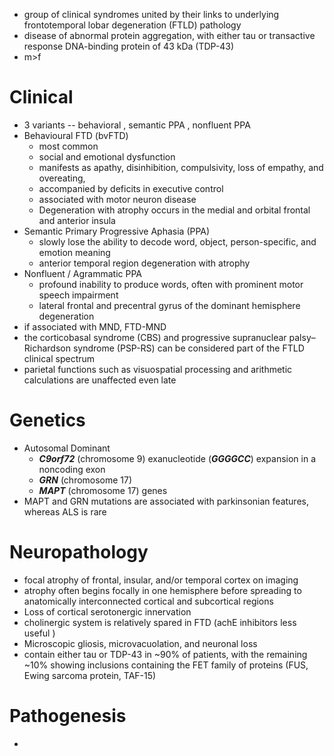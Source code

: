 - group of clinical syndromes united by their links to underlying frontotemporal lobar degeneration (FTLD) pathology 
- disease of abnormal protein aggregation, with either tau or transactive response DNA-binding protein of 43 kDa (TDP-43) 
- m>f 
# Clinical 
- 3 variants -- behavioral , semantic PPA , nonfluent PPA 
- Behavioural FTD (bvFTD)
	- most common 
	- social and emotional dysfunction 
	- manifests as apathy, disinhibition, compulsivity, loss of empathy, and overeating, 
	- accompanied by deficits in executive control 
	- associated with motor neuron disease 
	- Degeneration with atrophy occurs in the medial and orbital frontal and anterior insula 
- Semantic Primary Progressive Aphasia (PPA)
	- slowly lose the ability to decode word, object, person-specific, and emotion meaning 
	- anterior temporal region degeneration with atrophy 
- Nonfluent / Agrammatic PPA 
	- profound inability to produce words, often with prominent motor speech impairment 
	- lateral frontal and precentral gyrus of the dominant hemisphere degeneration 
- if associated with MND, FTD-MND 
- the corticobasal syndrome (CBS) and progressive supranuclear palsy–Richardson syndrome (PSP-RS) can be considered part of the FTLD clinical spectrum
- parietal functions such as visuospatial processing and arithmetic calculations are unaffected even late
# Genetics 
- Autosomal Dominant 
	- ***C9orf72*** (chromosome 9) exanucleotide (***GGGGCC***) expansion in a noncoding exon
	- ***GRN*** (chromosome 17)
	- ***MAPT*** (chromosome 17) genes
- MAPT and GRN mutations are associated with parkinsonian features, whereas ALS is rare 
# Neuropathology 
- focal atrophy of frontal, insular, and/or temporal cortex on imaging 
- atrophy often begins focally in one hemisphere before spreading to anatomically interconnected cortical and subcortical regions
- Loss of cortical serotonergic innervation 
- cholinergic system is relatively spared in FTD (achE inhibitors less useful )
- Microscopic gliosis, microvacuolation, and neuronal loss 
- contain either tau or TDP-43 in ~90% of patients, with the remaining ~10% showing inclusions containing the FET family of proteins (FUS, Ewing sarcoma protein, TAF-15) 
# Pathogenesis 
- 